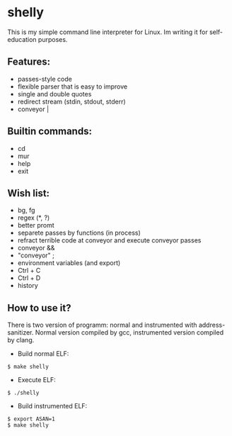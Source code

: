 # shelly
This is my simple command line interpreter for Linux. Im writing it for self-education purposes.

## Features:
* passes-style code
* flexible parser that is easy to improve
* single and double quotes
* redirect stream (stdin, stdout, stderr)
* conveyor |

## Builtin commands:
* cd
* mur
* help
* exit

## Wish list:
* bg, fg
* regex (*, ?)
* better promt
* separete passes by functions (in process)
* refract terrible code at conveyor and execute conveyor passes
* conveyor &&
* "conveyor" ;
* environment variables (and export)
* Ctrl + C
* Ctrl + D
* history

## How to use it?
There is two version of programm: normal and instrumented with address-sanitizer.
Normal version compiled by gcc, instrumented version compiled by clang.

* Build normal ELF:
```
$ make shelly
```
* Execute ELF:
```
$ ./shelly
```
* Build instrumented ELF:
```
$ export ASAN=1
$ make shelly
```
